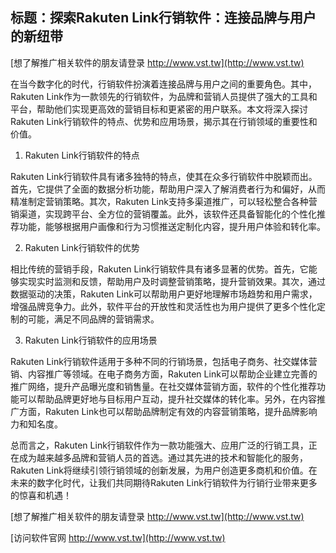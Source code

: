 ## **标题：探索Rakuten Link行销软件：连接品牌与用户的新纽带**

[想了解推广相关软件的朋友请登录 http://www.vst.tw](http://www.vst.tw)

在当今数字化的时代，行销软件扮演着连接品牌与用户之间的重要角色。其中，Rakuten Link作为一款领先的行销软件，为品牌和营销人员提供了强大的工具和平台，帮助他们实现更高效的营销目标和更紧密的用户联系。本文将深入探讨Rakuten Link行销软件的特点、优势和应用场景，揭示其在行销领域的重要性和价值。

1. Rakuten Link行销软件的特点

Rakuten Link行销软件具有诸多独特的特点，使其在众多行销软件中脱颖而出。首先，它提供了全面的数据分析功能，帮助用户深入了解消费者行为和偏好，从而精准制定营销策略。其次，Rakuten Link支持多渠道推广，可以轻松整合各种营销渠道，实现跨平台、全方位的营销覆盖。此外，该软件还具备智能化的个性化推荐功能，能够根据用户画像和行为习惯推送定制化内容，提升用户体验和转化率。

2. Rakuten Link行销软件的优势

相比传统的营销手段，Rakuten Link行销软件具有诸多显著的优势。首先，它能够实现实时监测和反馈，帮助用户及时调整营销策略，提升营销效果。其次，通过数据驱动的决策，Rakuten Link可以帮助用户更好地理解市场趋势和用户需求，增强品牌竞争力。此外，软件平台的开放性和灵活性也为用户提供了更多个性化定制的可能，满足不同品牌的营销需求。

3. Rakuten Link行销软件的应用场景

Rakuten Link行销软件适用于多种不同的行销场景，包括电子商务、社交媒体营销、内容推广等领域。在电子商务方面，Rakuten Link可以帮助企业建立完善的推广网络，提升产品曝光度和销售量。在社交媒体营销方面，软件的个性化推荐功能可以帮助品牌更好地与目标用户互动，提升社交媒体的转化率。另外，在内容推广方面，Rakuten Link也可以帮助品牌制定有效的内容营销策略，提升品牌影响力和知名度。

总而言之，Rakuten Link行销软件作为一款功能强大、应用广泛的行销工具，正在成为越来越多品牌和营销人员的首选。通过其先进的技术和智能化的服务，Rakuten Link将继续引领行销领域的创新发展，为用户创造更多商机和价值。在未来的数字化时代，让我们共同期待Rakuten Link行销软件为行销行业带来更多的惊喜和机遇！

[想了解推广相关软件的朋友请登录 http://www.vst.tw](http://www.vst.tw)


[访问软件官网 http://www.vst.tw](http://www.vst.tw)
